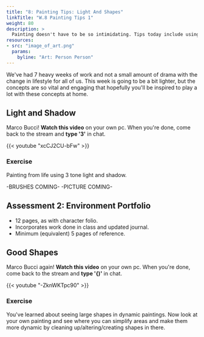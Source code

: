```yaml
---
title: "8: Painting Tips: Light And Shapes"
linkTitle: "W.8 Painting Tips 1"
weight: 80
description: >
  Painting doesn't have to be so intimidating. Tips today include using simple tones to maximum effect, and knowing how certain "good" aka dynamic shapes can make paintings more engaging. Also: Assessment 2.
resources:
- src: "image_of_art.png"
  params:
    byline: "Art: Person Person"
---
```


We've had 7 heavy weeks of work and not a small amount of drama with the change in lifestyle for all of us. This week is going to be a bit lighter, but the concepts are so vital and engaging that hopefully you'll be inspired to play a lot with these concepts at home.

## Light and Shadow

Marco Bucci! **Watch this video** on your own pc. When you're done, come back to the stream and **type '3'** in chat.

{{< youtube "xcCJ2CU-bFw" >}}

### Exercise

Painting from life using 3 tone light and shadow. 

-BRUSHES COMING-
-PICTURE COMING-

## Assessment 2: Environment Portfolio

* 12 pages, as with character folio.
* Incorporates work done in class and updated journal.
* Minimum (equivalent) 5 pages of reference.
  
## Good Shapes

Marco Bucci again! **Watch this video** on your own pc. When you're done, come back to the stream and **type '{)'** in chat.

{{< youtube "-ZknWKTpc90" >}}

### Exercise

You've learned about seeing large shapes in dynamic paintings. Now look at your own painting and see where you can simplify areas and make them more dynamic by cleaning up/altering/creating shapes in there. 

